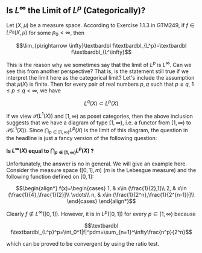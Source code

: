 ## Is $L^\infty$ the Limit of $L^p$ (Categorically)?

Let $(X,\mu)$ be a measure space. According to Exercise 1.1.3 in GTM249, if $f\in L^{p_0}(X,\mu)$ for some $p_0<\infty$, then 

$$\lim_{p\rightarrow \infty}\textbardbl f\textbardbl_{L^p}=\textbardbl f\textbardbl_{L^\infty}$$

This is the reason why we sometimes say that the limit of $L^p$ is $L^\infty$. Can we see this from another perspective? That is, is the statement still true if we interpret the limit here as the categorical limit? Let's include the assumption that $\mu(X)$ is finite. Then for every pair of real numbers $p,q$ such that $p\leq q$, $1\leq p\leq q<\infty$, we have

$$L^q(X)\subset L^p(X)$$

If we view $\mathcal{P}(L^1(X))$ and $[1,\infty)$ as poset categories, then the above inclusion suggests that we have a diagram of type $[1,\infty)$, i.e. a functor from $[1,\infty)$ to $\mathcal{P}(L^1(X))$. Since $\bigcap_{p\in [1,\infty)}L^p(X)$ is the limit of this diagram, the question in the headline is just a fancy version of the following question:

<strong>Is $L^\infty(X)$ equal to $\bigcap_{p\in [1,\infty)}L^p(X)$ ?</strong>

Unfortunately, the answer is no in general. We will give an example here. Consider the measure space $([0,1],m)$ ($m$ is the Lebesgue measure) and the following function defined on $[0,1]$:

$$\begin{align*}
f(x)=\begin{cases}
1,  & x\in (\frac{1}{2},1]\\
2,  & x\in (\frac{1}{4},\frac{1}{2}]\\
\vdots\\
n,  & x\in (\frac{1}{2^n},\frac{1}{2^{n-1}}]\\
\end{cases}
\end{align*}$$

Clearly $f\notin L^\infty([0,1])$. However, it is in $L^p([0,1])$ for every $p\in [1,\infty)$ because

$$\textbardbl f\textbardbl_{L^p}^p=\int_0^1|f|^pdm=\sum_{n=1}^\infty\frac{n^p}{2^n}$$

which can be proved to be convergent by using the ratio test.
